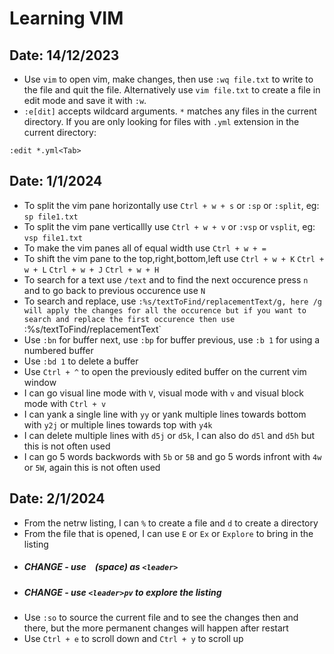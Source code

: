 # Learning VIM

## Date: 14/12/2023
- Use `vim` to open vim, make changes, then use `:wq file.txt` to write to the file and quit the file. Alternatively use `vim file.txt` to create a file in edit mode and save it with `:w`.
- `:e[dit]` accepts wildcard arguments. `*` matches any files in the current directory. If you are only looking for files with `.yml` extension in the current directory:
```
:edit *.yml<Tab>
```

## Date: 1/1/2024
- To split the vim pane horizontally use `Ctrl + w + s` or `:sp` or `:split`, eg: `sp file1.txt`
- To split the vim pane verticallly use `Ctrl + w + v` or `:vsp` or `vsplit`, eg: `vsp file1.txt`
- To make the vim panes all of equal width use `Ctrl + w + =`
- To shift the vim pane to the top,right,bottom,left use `Ctrl + w + K` `Ctrl + w + L` `Ctrl + w + J` `Ctrl + w + H`
- To search for a text use `/text` and to find the next occurence press `n` and to go back to previous occurence use `N`
- To search and replace, use `:%s/textToFind/replacementText/g, here /g will apply the changes for all the occurence but if you want to search and replace the first occurence then use `:%s/textToFind/replacementText`
- Use `:bn` for buffer next, use `:bp` for buffer previous, use `:b 1` for using a numbered buffer
- Use `:bd 1` to delete a buffer
- Use `Ctrl + ^` to open the previously edited buffer on the current vim window
- I can go visual line mode with `V`, visual mode with `v` and visual block mode with `Ctrl + v`
- I can yank a single line with `yy` or yank multiple lines towards bottom with `y2j` or multiple lines towards top with `y4k`
- I can delete multiple lines with `d5j` or `d5k`, I can also do `d5l` and `d5h` but this is not often used
- I can go 5 words backwords with `5b` or `5B` and go 5 words infront with `4w` or `5W`, again this is not often used

## Date: 2/1/2024
- From the netrw listing, I can `%` to create a file and `d` to create a directory 
- From the file that is opened, I can use `E` or `Ex` or `Explore` to bring in the listing
- ##### CHANGE - use ` ` (space) as `<leader>`
- ##### CHANGE - use `<leader>pv` to explore the listing
- Use `:so` to source the current file and to see the changes then and there, but the more permanent changes will happen after restart
- Use `Ctrl + e` to scroll down and `Ctrl + y` to scroll up
